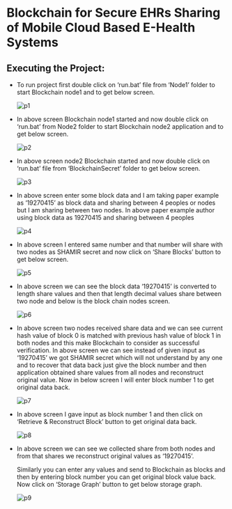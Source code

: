 # Blockchain for Secure EHRs Sharing of Mobile Cloud Based E-Health Systems 

## Executing the Project:
- To run project first double click on ‘run.bat’ file from ‘Node1’ folder to start Blockchain node1 and to get below screen.

  ![p1](https://user-images.githubusercontent.com/104061649/185744172-b859de83-d822-4bda-b2ec-63a5a9256693.jpg)
  
- In above screen Blockchain node1 started and now double click on ‘run.bat’ from Node2 folder to start Blockchain node2 application and to get below screen.

  ![p2](https://user-images.githubusercontent.com/104061649/185744447-07c36074-d82e-478d-a5af-27084a603d8b.jpg)

- In above screen node2 Blockchain started and now double click on ‘run.bat’ file from ‘BlockchainSecret’ folder to get below screen.

  ![p3](https://user-images.githubusercontent.com/104061649/185744554-f6d07ede-a48b-4242-bc55-d1aa30a581f3.jpg)

- In above screen enter some block data and I am taking paper example as ‘19270415’ as block data and sharing between 4 peoples or nodes but I am sharing between two nodes. 
  In above paper example author using block data as 19270415 and sharing between 4 peoples

  ![p4](https://user-images.githubusercontent.com/104061649/185744555-71aaae4e-af8a-45ce-ba73-f136845fbcce.jpg)
  
- In above screen I entered same number and that number will share with two nodes as SHAMIR secret and now click on ‘Share Blocks’ button to get below screen.

  ![p5](https://user-images.githubusercontent.com/104061649/185744559-2b3cfec7-e842-46af-a273-4e1eceb8b21a.jpg)

- In above screen we can see the block data ‘19270415’ is converted to length share values and then that length decimal values share between two node and below is the block chain nodes screen.
  
  ![p6](https://user-images.githubusercontent.com/104061649/185744536-44164206-0130-41d5-b82f-ae5318345733.jpg)

- In above screen two nodes received share data and we can see current hash value of block 0 is matched with previous hash value of block 1 in both nodes and this make Blockchain to consider as successful verification. In above screen we can see instead of given input as ‘19270415’ we got SHAMIR secret which will not understand by any one and to recover that data back just give the block number and then application obtained share values from all nodes and reconstruct original value. Now in below screen I will enter block number 1 to get original data back.
  
  ![p7](https://user-images.githubusercontent.com/104061649/185744544-d515eff6-6dfe-4b8a-a81b-8e835827e984.jpg)

- In above screen I gave input as block number 1 and then click on ‘Retrieve & Reconstruct Block’ button to get original data back.
  
  ![p8](https://user-images.githubusercontent.com/104061649/185744550-bb314d90-a43f-4fe7-915f-f2826e04046d.jpg)

- In above screen we can see we collected share from both nodes and from that shares we reconstruct original values as ‘19270415’.


  Similarly you can enter any values and send to Blockchain as blocks and then by entering block number you can get original block value back. Now click on ‘Storage     Graph’ button to get below storage graph.

  ![p9](https://user-images.githubusercontent.com/104061649/185744553-24becd1a-6a19-4c1b-b5bb-310c1108534e.jpg)




